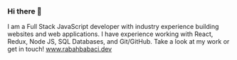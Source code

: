 ### Hi there 👋

I am a Full Stack JavaScript developer with industry experience building websites and web applications. I have experience working with React, Redux, Node JS, SQL Databases, and Git/GitHub. Take a look at my work or get in touch! www.rabahbabaci.dev
